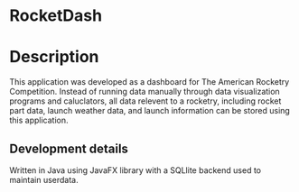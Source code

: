 # RocketDash
<h1> Description </h1>
<p> This application was developed as a dashboard for The American Rocketry Competition. Instead of running data manually through data visualization programs and caluclators,
all data relevent to a rocketry, including rocket part data, launch weather data, and launch information can be stored using this application. </p>

<h2> Development details </h2>
<p> Written in Java using JavaFX library with a SQLlite backend used to maintain userdata. </p>
